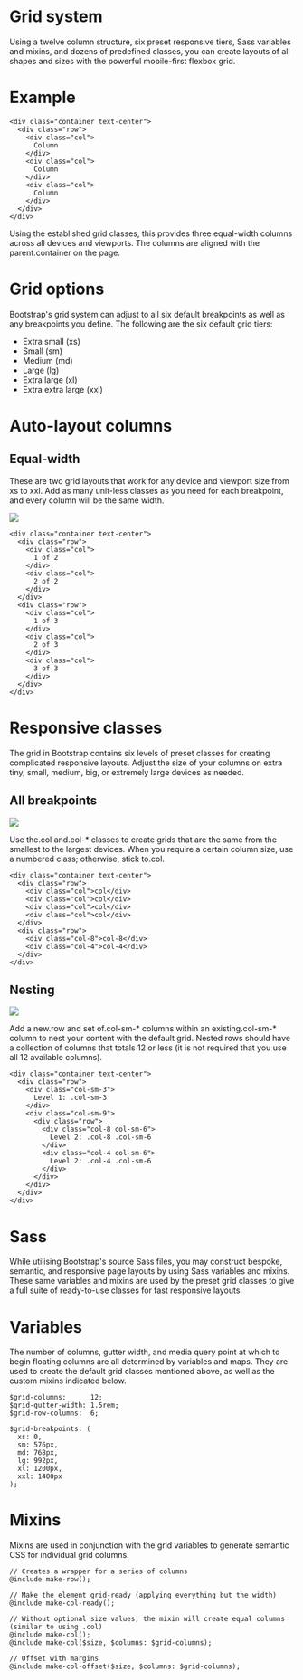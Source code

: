 # Grid system

Using a twelve column structure, six preset responsive tiers, Sass variables and mixins, and dozens of predefined classes, you can create layouts of all shapes and sizes with the powerful mobile-first flexbox grid.

# Example 

````
<div class="container text-center">
  <div class="row">
    <div class="col">
      Column
    </div>
    <div class="col">
      Column
    </div>
    <div class="col">
      Column
    </div>
  </div>
</div>
````

Using the established grid classes, this provides three equal-width columns across all devices and viewports. The columns are aligned with the parent.container on the page.

# Grid options 
Bootstrap's grid system can adjust to all six default breakpoints as well as any breakpoints you define. 
The following are the six default grid tiers:

- Extra small (xs)
- Small (sm)
- Medium (md)
- Large (lg)
- Extra large (xl)
- Extra extra large (xxl)

# Auto-layout columns

## Equal-width 
These are two grid layouts that work for any device and viewport size from xs to xxl. Add as many unit-less classes as you need for each breakpoint, and every column will be the same width.

<img src="https://user-images.githubusercontent.com/95307102/221239463-8ec9d74f-8f55-442e-9b93-d419282699b9.png">

````
<div class="container text-center">
  <div class="row">
    <div class="col">
      1 of 2
    </div>
    <div class="col">
      2 of 2
    </div>
  </div>
  <div class="row">
    <div class="col">
      1 of 3
    </div>
    <div class="col">
      2 of 3
    </div>
    <div class="col">
      3 of 3
    </div>
  </div>
</div>
````

# Responsive classes
The grid in Bootstrap contains six levels of preset classes for creating complicated responsive layouts. Adjust the size of your columns on extra tiny, small, medium, big, or extremely large devices as needed.

## All breakpoints
<img src="https://user-images.githubusercontent.com/95307102/221241036-7e63443c-7d2d-4809-805e-aed14c5fce84.png">

Use the.col and.col-* classes to create grids that are the same from the smallest to the largest devices. When you require a certain column size, use a numbered class; otherwise, stick to.col.

````
<div class="container text-center">
  <div class="row">
    <div class="col">col</div>
    <div class="col">col</div>
    <div class="col">col</div>
    <div class="col">col</div>
  </div>
  <div class="row">
    <div class="col-8">col-8</div>
    <div class="col-4">col-4</div>
  </div>
</div>
````

## Nesting
<img src="https://user-images.githubusercontent.com/95307102/221241556-f143fbf1-d20e-4f1c-a028-be6fd5890f97.png">

Add a new.row and set of.col-sm-* columns within an existing.col-sm-* column to nest your content with the default grid. Nested rows should have a collection of columns that totals 12 or less (it is not required that you use all 12 available columns).

````
<div class="container text-center">
  <div class="row">
    <div class="col-sm-3">
      Level 1: .col-sm-3
    </div>
    <div class="col-sm-9">
      <div class="row">
        <div class="col-8 col-sm-6">
          Level 2: .col-8 .col-sm-6
        </div>
        <div class="col-4 col-sm-6">
          Level 2: .col-4 .col-sm-6
        </div>
      </div>
    </div>
  </div>
</div>
````

# Sass 

While utilising Bootstrap's source Sass files, you may construct bespoke, semantic, and responsive page layouts by using Sass variables and mixins. These same variables and mixins are used by the preset grid classes to give a full suite of ready-to-use classes for fast responsive layouts.

# Variables

The number of columns, gutter width, and media query point at which to begin floating columns are all determined by variables and maps. They are used to create the default grid classes mentioned above, as well as the custom mixins indicated below.

````
$grid-columns:      12;
$grid-gutter-width: 1.5rem;
$grid-row-columns:  6;
````


````
$grid-breakpoints: (
  xs: 0,
  sm: 576px,
  md: 768px,
  lg: 992px,
  xl: 1200px,
  xxl: 1400px
);
````

# Mixins 
Mixins are used in conjunction with the grid variables to generate semantic CSS for individual grid columns.

````
// Creates a wrapper for a series of columns
@include make-row();

// Make the element grid-ready (applying everything but the width)
@include make-col-ready();

// Without optional size values, the mixin will create equal columns (similar to using .col)
@include make-col();
@include make-col($size, $columns: $grid-columns);

// Offset with margins
@include make-col-offset($size, $columns: $grid-columns);
````















